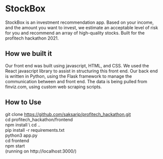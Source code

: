 # StockBox

StockBox is an investment recommendation app. Based on your income, and the amount you want to invest, we estimate an acceptable level of risk for you and recommend an array of high-quality stocks. Built for the profitech hackathon 2021. 

## How we built it
Our front end was built using javascript, HTML, and CSS. We used the React javascript library to assist in structuring this front end. Our back end is written in Python, using the Flask framework to manage the communication between and front end. The data is being pulled from finviz.com, using custom web scraping scripts.


## How to Use
git clone https://github.com/saksarip/profitech_hackathon.git \
cd profitech_hackathon/frontend \
npm install \ 
cd .. \
pip install -r requirements.txt \
python3 app.py \
cd frontend \
npm start \
(running on http://localhost:3000/)



